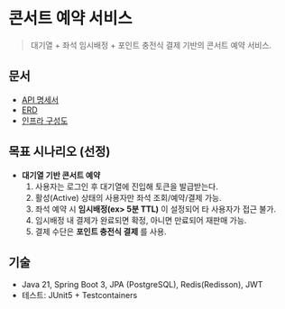 # 콘서트 예약 서비스

> 대기열 + 좌석 임시배정 + 포인트 충전식 결제 기반의 콘서트 예약 서비스.

## 문서
- [API 명세서](./docs/openapi.yaml)
- [ERD](./docs/)
- [인프라 구성도](./docs/)

## 목표 시나리오 (선정)
- **대기열 기반 콘서트 예약**  
  1) 사용자는 로그인 후 대기열에 진입해 토큰을 발급받는다.  
  2) 활성(Active) 상태의 사용자만 좌석 조회/예약/결제 가능.  
  3) 좌석 예약 시 **임시배정(ex> 5분 TTL)** 이 설정되어 타 사용자가 접근 불가.  
  4) 임시배정 내 결제가 완료되면 확정, 아니면 만료되어 재판매 가능.  
  5) 결제 수단은 **포인트 충전식 결제** 를 사용.

## 기술
- Java 21, Spring Boot 3, JPA (PostgreSQL), Redis(Redisson), JWT
- 테스트: JUnit5 + Testcontainers


